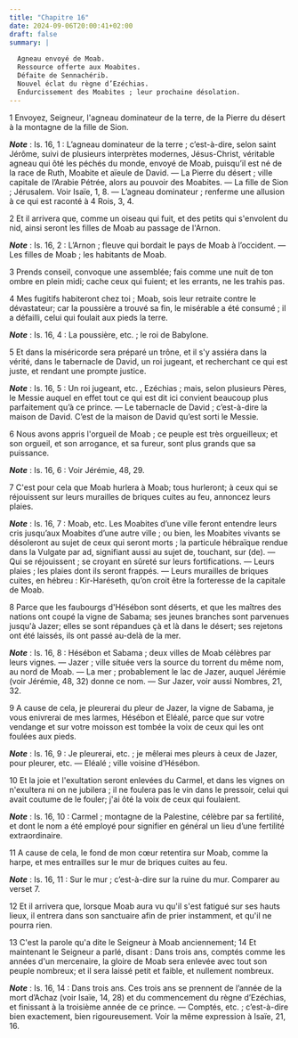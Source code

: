 ```yaml
---
title: "Chapitre 16"
date: 2024-09-06T20:00:41+02:00
draft: false
summary: |
  
  Agneau envoyé de Moab.
  Ressource offerte aux Moabites.
  Défaite de Sennachérib.
  Nouvel éclat du règne d’Ezéchias.
  Endurcissement des Moabites ; leur prochaine désolation.
---
```



1 Envoyez, Seigneur, l'agneau dominateur de la terre, de la Pierre du désert à la montagne de la fille de Sion.

***Note*** :  Is. 16, 1 : L’agneau dominateur de la terre ; c’est-à-dire, selon saint Jérôme, suivi de plusieurs interprètes modernes, Jésus-Christ, véritable agneau qui ôté les péchés du monde, envoyé de Moab, puisqu’il est né de la race de Ruth, Moabite et aïeule de David. ― La Pierre du désert ; ville capitale de l’Arabie Pétrée, alors au pouvoir des Moabites. ― La fille de Sion ; Jérusalem. Voir Isaïe, 1, 8. ― L’agneau dominateur ; renferme une allusion à ce qui est raconté à 4 Rois, 3, 4.

2 Et il arrivera que, comme un oiseau qui fuit, et des petits qui s'envolent du nid, ainsi seront les filles de Moab au passage de l'Arnon.

***Note*** :  Is. 16, 2 : L’Arnon ; fleuve qui bordait le pays de Moab à l’occident. ― Les filles de Moab ; les habitants de Moab.

3 Prends conseil, convoque une assemblée; fais comme une nuit de ton ombre en plein midi; cache ceux qui fuient; et les errants, ne les trahis pas.


4 Mes fugitifs habiteront chez toi ; Moab, sois leur retraite contre le dévastateur; car la poussière a trouvé sa fin, le misérable a été consumé ; il a défailli, celui qui foulait aux pieds la terre.

***Note*** :  Is. 16, 4 : La poussière, etc. ; le roi de Babylone.

5 Et dans la miséricorde sera préparé un trône, et il s'y assiéra dans la vérité, dans le tabernacle de David, un roi jugeant, et recherchant ce qui est juste, et rendant une prompte justice.

***Note*** :  Is. 16, 5 : Un roi jugeant, etc. , Ezéchias ; mais, selon plusieurs Pères, le Messie auquel en effet tout ce qui est dit ici convient beaucoup plus parfaitement qu’à ce prince. ― Le tabernacle de David ; c’est-à-dire la maison de David. C’est de la maison de David qu’est sorti le Messie.


6 Nous avons appris l'orgueil de Moab ; ce peuple est très orgueilleux; et son orgueil, et son arrogance, et sa fureur, sont plus grands que sa puissance.

***Note*** :  Is. 16, 6 : Voir Jérémie, 48, 29.

7 C'est pour cela que Moab hurlera à Moab; tous hurleront; à ceux qui se réjouissent sur leurs murailles de briques cuites au feu, annoncez leurs plaies.

***Note*** :  Is. 16, 7 : Moab, etc. Les Moabites d’une ville feront entendre leurs cris jusqu’aux Moabites d’une autre ville ; ou bien, les Moabites vivants se désoleront au sujet de ceux qui seront morts ; la particule hébraïque rendue dans la Vulgate par ad, signifiant aussi au sujet de, touchant, sur (de). ― Qui se réjouissent ; se croyant en sûreté sur leurs fortifications. ― Leurs plaies ; les plaies dont ils seront frappés. ― Leurs murailles de briques cuites, en hébreu : Kir-Haréseth, qu’on croit être la forteresse de la capitale de Moab.

8 Parce que les faubourgs d'Hésébon sont déserts, et que les maîtres des nations ont coupé la vigne de Sabama; ses jeunes branches sont parvenues jusqu'à Jazer; elles se sont répandues çà et là dans le désert; ses rejetons ont été laissés, ils ont passé au-delà de la mer.

***Note*** :  Is. 16, 8 : Hésébon et Sabama ; deux villes de Moab célèbres par leurs vignes. ― Jazer ; ville située vers la source du torrent du même nom, au nord de Moab. ― La mer ; probablement le lac de Jazer, auquel Jérémie (voir Jérémie, 48, 32) donne ce nom. ― Sur Jazer, voir aussi Nombres, 21, 32.


9 A cause de cela, je pleurerai du pleur de Jazer, la vigne de Sabama, je vous enivrerai de mes larmes, Hésébon et Eléalé, parce que sur votre vendange et sur votre moisson est tombée la voix de ceux qui les ont foulées aux pieds.

***Note*** :  Is. 16, 9 : Je pleurerai, etc. ; je mêlerai mes pleurs à ceux de Jazer, pour pleurer, etc. ― Eléalé ; ville voisine d’Hésébon.

10 Et la joie et l'exultation seront enlevées du Carmel, et dans les vignes on n'exultera ni on ne jubilera ; il ne foulera pas le vin dans le pressoir, celui qui avait coutume de le fouler; j'ai ôté la voix de ceux qui foulaient.

***Note*** :  Is. 16, 10 : Carmel ; montagne de la Palestine, célèbre par sa fertilité, et dont le nom a été employé pour signifier en général un lieu d’une fertilité extraordinaire.

11 A cause de cela, le fond de mon cœur retentira sur Moab, comme la harpe, et mes entrailles sur le mur de briques cuites au feu.

***Note*** :  Is. 16, 11 : Sur le mur ; c’est-à-dire sur la ruine du mur. Comparer au verset 7.


12 Et il arrivera que, lorsque Moab aura vu qu'il s'est fatigué sur ses hauts lieux, il entrera dans son sanctuaire afin de prier instamment, et qu'il ne pourra rien.


13 C'est la parole qu'a dite le Seigneur à Moab anciennement; 14 Et maintenant le Seigneur a parlé, disant : Dans trois ans, comptés comme les années d'un mercenaire, la gloire de Moab sera enlevée avec tout son peuple nombreux; et il sera laissé petit et faible, et nullement nombreux.

***Note*** :  Is. 16, 14 : Dans trois ans. Ces trois ans se prennent de l’année de la mort d’Achaz (voir Isaïe, 14, 28) et du commencement du règne d’Ezéchias, et finissant à la troisième année de ce prince. ― Comptés, etc. ; c’est-à-dire bien exactement, bien rigoureusement. Voir la même expression à Isaïe, 21, 16.

